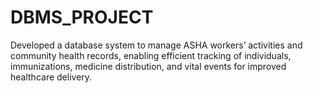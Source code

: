 # DBMS_PROJECT
Developed a database system to manage ASHA workers’ activities and community health records, enabling efficient tracking of individuals, immunizations, medicine distribution, and vital events for improved healthcare delivery.
